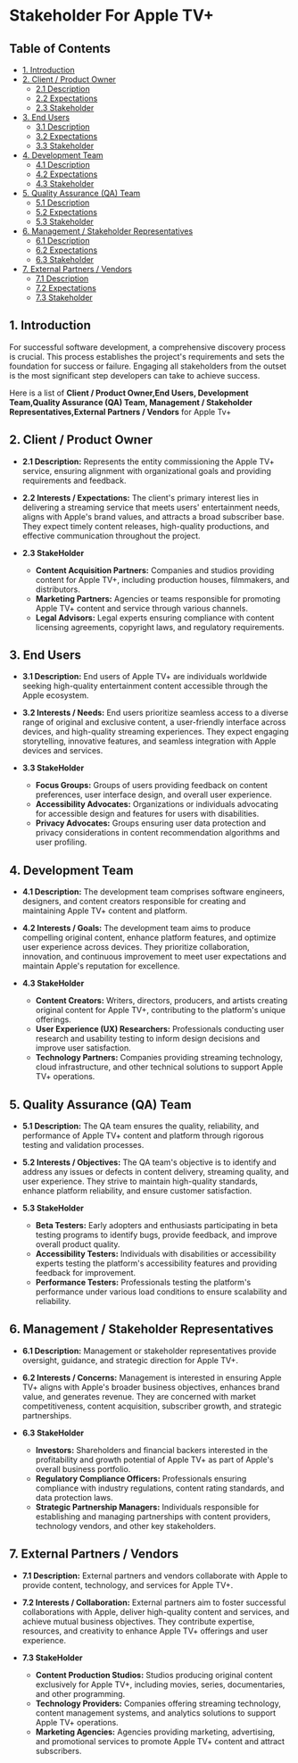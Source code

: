 # Stakeholder For Apple TV+

## Table of Contents

- [1. Introduction](#1-introduction)
- [2. Client / Product Owner](#2-client--product-owner)
   - [2.1 Description](#2.1-description)
   - [2.2 Expectations](#2.2-expectations)
   - [2.3 Stakeholder](#2.3-stakeholder)
- [3. End Users](#3-end-users)
   - [3.1 Description](#3.1-description)
   - [3.2 Expectations](#3.2-expectations)
   - [3.3 Stakeholder](#3.3-stakeholder) 
- [4. Development Team](#4-development-team)
   - [4.1 Description](#4.1-description)
   - [4.2 Expectations](#4.2-expectations)
   - [4.3 Stakeholder](#4.3-stakeholder)
- [5. Quality Assurance (QA) Team](#5-quality-assurance-qa-team)
   - [5.1 Description](#5.1-description)
   - [5.2 Expectations](#5.2-expectations)
   - [5.3 Stakeholder](#5.3-stakeholder)
- [6. Management / Stakeholder Representatives](#6-management--stakeholder-representatives)
   - [6.1 Description](#6.1-description)
   - [6.2 Expectations](#6.2-expectations)
   - [6.3 Stakeholder](#6.3-stakeholder)
- [7. External Partners / Vendors](#7-external-partners--vendors)
   - [7.1 Description](#7.1-description)
   - [7.2 Expectations](#7.2-expectations)
   - [7.3 Stakeholder](#7.3-stakeholder)  


## 1. Introduction
For successful software development, a comprehensive discovery process is crucial. This process establishes the project's requirements and sets the foundation for success or failure. Engaging all stakeholders from the outset is the most significant step developers can take to achieve success.

Here is a list of **Client / Product Owner,End Users, Development Team,Quality Assurance (QA) Team, Management / Stakeholder Representatives,External Partners / Vendors** for Apple Tv+

## 2. Client / Product Owner

- **2.1 Description:** Represents the entity commissioning the Apple TV+ service, ensuring alignment with organizational goals and providing requirements and feedback.
  
- **2.2 Interests / Expectations:** The client's primary interest lies in delivering a streaming service that meets users' entertainment needs, aligns with Apple's brand values, and attracts a broad subscriber base. They expect timely content releases, high-quality productions, and effective communication throughout the project.

- **2.3 StakeHolder**
  
   - **Content Acquisition Partners:** Companies and studios providing content for Apple TV+, including production houses, filmmakers, and distributors.
   - **Marketing Partners:** Agencies or teams responsible for promoting Apple TV+ content and service through various channels.
   - **Legal Advisors:** Legal experts ensuring compliance with content licensing agreements, copyright laws, and regulatory requirements.

## 3. End Users

- **3.1 Description:** End users of Apple TV+ are individuals worldwide seeking high-quality entertainment content accessible through the Apple ecosystem.
  
- **3.2 Interests / Needs:** End users prioritize seamless access to a diverse range of original and exclusive content, a user-friendly interface across devices, and high-quality streaming experiences. They expect engaging storytelling, innovative features, and seamless integration with Apple devices and services.

 - **3.3 StakeHolder**
 
   - **Focus Groups:** Groups of users providing feedback on content preferences, user interface design, and overall user experience.
   - **Accessibility Advocates:** Organizations or individuals advocating for accessible design and features for users with disabilities.
   - **Privacy Advocates:** Groups ensuring user data protection and privacy considerations in content recommendation algorithms and user profiling.

## 4. Development Team

- **4.1 Description:** The development team comprises software engineers, designers, and content creators responsible for creating and maintaining Apple TV+ content and platform.
  
- **4.2 Interests / Goals:** The development team aims to produce compelling original content, enhance platform features, and optimize user experience across devices. They prioritize collaboration, innovation, and continuous improvement to meet user expectations and maintain Apple's reputation for excellence.

- **4.3 StakeHolder**
 
   - **Content Creators:** Writers, directors, producers, and artists creating original content for Apple TV+, contributing to the platform's unique offerings.
   - **User Experience (UX) Researchers:** Professionals conducting user research and usability testing to inform design decisions and improve user satisfaction.
   - **Technology Partners:** Companies providing streaming technology, cloud infrastructure, and other technical solutions to support Apple TV+ operations.

## 5. Quality Assurance (QA) Team

- **5.1 Description:** The QA team ensures the quality, reliability, and performance of Apple TV+ content and platform through rigorous testing and validation processes.
  
- **5.2 Interests / Objectives:** The QA team's objective is to identify and address any issues or defects in content delivery, streaming quality, and user experience. They strive to maintain high-quality standards, enhance platform reliability, and ensure customer satisfaction.

- **5.3 StakeHolder**
  
   - **Beta Testers:** Early adopters and enthusiasts participating in beta testing programs to identify bugs, provide feedback, and improve overall product quality.
   - **Accessibility Testers:** Individuals with disabilities or accessibility experts testing the platform's accessibility features and providing feedback for improvement.
   - **Performance Testers:** Professionals testing the platform's performance under various load conditions to ensure scalability and reliability.

## 6. Management / Stakeholder Representatives

- **6.1 Description:** Management or stakeholder representatives provide oversight, guidance, and strategic direction for Apple TV+.
  
- **6.2 Interests / Concerns:** Management is interested in ensuring Apple TV+ aligns with Apple's broader business objectives, enhances brand value, and generates revenue. They are concerned with market competitiveness, content acquisition, subscriber growth, and strategic partnerships.

- **6.3 StakeHolder**
   - **Investors:** Shareholders and financial backers interested in the profitability and growth potential of Apple TV+ as part of Apple's overall business portfolio.
   - **Regulatory Compliance Officers:** Professionals ensuring compliance with industry regulations, content rating standards, and data protection laws.
   - **Strategic Partnership Managers:** Individuals responsible for establishing and managing partnerships with content providers, technology vendors, and other key stakeholders.

## 7. External Partners / Vendors

- **7.1 Description:** External partners and vendors collaborate with Apple to provide content, technology, and services for Apple TV+.
  
- **7.2 Interests / Collaboration:** External partners aim to foster successful collaborations with Apple, deliver high-quality content and services, and achieve mutual business objectives. They contribute expertise, resources, and creativity to enhance Apple TV+ offerings and user experience.

- **7.3 StakeHolder**
  
   - **Content Production Studios:** Studios producing original content exclusively for Apple TV+, including movies, series, documentaries, and other programming.
   - **Technology Providers:** Companies offering streaming technology, content management systems, and analytics solutions to support Apple TV+ operations.
   - **Marketing Agencies:** Agencies providing marketing, advertising, and promotional services to promote Apple TV+ content and attract subscribers.

